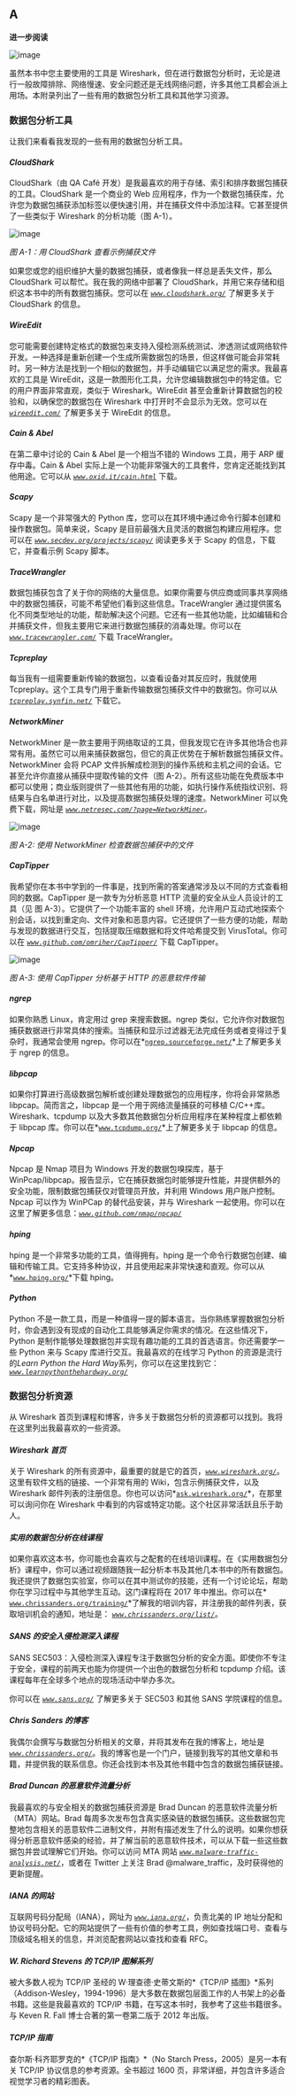 ## **A**

**进一步阅读**

![image](img/common.jpg)

虽然本书中您主要使用的工具是 Wireshark，但在进行数据包分析时，无论是进行一般故障排除、网络慢速、安全问题还是无线网络问题，许多其他工具都会派上用场。本附录列出了一些有用的数据包分析工具和其他学习资源。

### **数据包分析工具**

让我们来看看我发现的一些有用的数据包分析工具。

#### ***CloudShark***

CloudShark（由 QA Café 开发）是我最喜欢的用于存储、索引和排序数据包捕获的工具。CloudShark 是一个商业的 Web 应用程序，作为一个数据包捕获库，允许您为数据包捕获添加标签以便快速引用，并在捕获文件中添加注释。它甚至提供了一些类似于 Wireshark 的分析功能（图 A-1）。

![image](img/f318-01.jpg)

*图 A-1：用 CloudShark 查看示例捕获文件*

如果您或您的组织维护大量的数据包捕获，或者像我一样总是丢失文件，那么 CloudShark 可以帮忙。我在我的网络中部署了 CloudShark，并用它来存储和组织这本书中的所有数据包捕获。您可以在 *[`www.cloudshark.org/`](https://www.cloudshark.org/)* 了解更多关于 CloudShark 的信息。

#### ***WireEdit***

您可能需要创建特定格式的数据包来支持入侵检测系统测试、渗透测试或网络软件开发。一种选择是重新创建一个生成所需数据包的场景，但这样做可能会非常耗时。另一种方法是找到一个相似的数据包，并手动编辑它以满足您的需求。我最喜欢的工具是 WireEdit，这是一款图形化工具，允许您编辑数据包中的特定值。它的用户界面非常直观，类似于 Wireshark。WireEdit 甚至会重新计算数据包的校验和，以确保您的数据包在 Wireshark 中打开时不会显示为无效。您可以在 *[`wireedit.com/`](https://wireedit.com/)* 了解更多关于 WireEdit 的信息。

#### ***Cain & Abel***

在第二章中讨论的 Cain & Abel 是一个相当不错的 Windows 工具，用于 ARP 缓存中毒。Cain & Abel 实际上是一个功能非常强大的工具套件，您肯定还能找到其他用途。它可以从 *[`www.oxid.it/cain.html`](http://www.oxid.it/cain.html)* 下载。

#### ***Scapy***

Scapy 是一个非常强大的 Python 库，您可以在其环境中通过命令行脚本创建和操作数据包。简单来说，Scapy 是目前最强大且灵活的数据包构建应用程序。您可以在 *[`www.secdev.org/projects/scapy/`](http://www.secdev.org/projects/scapy/)* 阅读更多关于 Scapy 的信息，下载它，并查看示例 Scapy 脚本。

#### ***TraceWrangler***

数据包捕获包含了关于你的网络的大量信息。如果你需要与供应商或同事共享网络中的数据包捕获，可能不希望他们看到这些信息。TraceWrangler 通过提供匿名化不同类型地址的功能，帮助解决这个问题。它还有一些其他功能，比如编辑和合并捕获文件，但我主要用它来进行数据包捕获的消毒处理。你可以在 *[`www.tracewrangler.com/`](https://www.tracewrangler.com/)* 下载 TraceWrangler。

#### ***Tcpreplay***

每当我有一组需要重新传输的数据包，以查看设备对其反应时，我就使用 Tcpreplay。这个工具专门用于重新传输数据包捕获文件中的数据包。你可以从 *[`tcpreplay.synfin.net/`](http://tcpreplay.synfin.net/)* 下载它。

#### ***NetworkMiner***

NetworkMiner 是一款主要用于网络取证的工具，但我发现它在许多其他场合也非常有用。虽然它可以用来捕获数据包，但它的真正优势在于解析数据包捕获文件。NetworkMiner 会将 PCAP 文件拆解成检测到的操作系统和主机之间的会话。它甚至允许你直接从捕获中提取传输的文件（图 A-2）。所有这些功能在免费版本中都可以使用；商业版则提供了一些其他有用的功能，如执行操作系统指纹识别、将结果与白名单进行对比，以及提高数据包捕获处理的速度。NetworkMiner 可以免费下载，网址是 *[`www.netresec.com/?page=NetworkMiner`](http://www.netresec.com/?page=NetworkMiner)*。

![image](img/f320-01.jpg)

*图 A-2: 使用 NetworkMiner 检查数据包捕获中的文件*

#### ***CapTipper***

我希望你在本书中学到的一件事是，找到所需的答案通常涉及以不同的方式查看相同的数据。CapTipper 是一款专为分析恶意 HTTP 流量的安全从业人员设计的工具（见 图 A-3）。它提供了一个功能丰富的 shell 环境，允许用户互动式地探索个别会话，以找到重定向、文件对象和恶意内容。它还提供了一些方便的功能，帮助与发现的数据进行交互，包括提取压缩数据和将文件哈希提交到 VirusTotal。你可以在 *[`www.github.com/omriher/CapTipper/`](https://www.github.com/omriher/CapTipper/)* 下载 CapTipper。

![image](img/f320-02.jpg)

*图 A-3: 使用 CapTipper 分析基于 HTTP 的恶意软件传输*

#### ***ngrep***

如果你熟悉 Linux，肯定用过 grep 来搜索数据。ngrep 类似，它允许你对数据包捕获数据进行非常具体的搜索。当捕获和显示过滤器无法完成任务或者变得过于复杂时，我通常会使用 ngrep。你可以在*[`ngrep.sourceforge.net/`](http://ngrep.sourceforge.net/)*上了解更多关于 ngrep 的信息。

#### ***libpcap***

如果你打算进行高级数据包解析或创建处理数据包的应用程序，你将会非常熟悉 libpcap。简而言之，libpcap 是一个用于网络流量捕获的可移植 C/C++库。Wireshark、tcpdump 以及大多数其他数据包分析应用程序在某种程度上都依赖于 libpcap 库。你可以在*[`www.tcpdump.org/`](http://www.tcpdump.org/)*上了解更多关于 libpcap 的信息。

#### ***Npcap***

Npcap 是 Nmap 项目为 Windows 开发的数据包嗅探库，基于 WinPcap/libpcap。报告显示，它在捕获数据包时能够提升性能，并提供额外的安全功能，限制数据包捕获仅对管理员开放，并利用 Windows 用户账户控制。Npcap 可以作为 WinPCap 的替代品安装，并与 Wireshark 一起使用。你可以在这里了解更多信息：*[`www.github.com/nmap/npcap/`](https://www.github.com/nmap/npcap/)*

#### ***hping***

hping 是一个非常多功能的工具，值得拥有。hping 是一个命令行数据包创建、编辑和传输工具。它支持多种协议，并且使用起来非常快速和直观。你可以从*[`www.hping.org/`](http://www.hping.org/)*下载 hping。

#### ***Python***

Python 不是一款工具，而是一种值得一提的脚本语言。当你熟练掌握数据包分析时，你会遇到没有现成的自动化工具能够满足你需求的情况。在这些情况下，Python 是制作能够处理数据包并实现有趣功能的工具的首选语言。你还需要学一些 Python 来与 Scapy 库进行交互。我最喜欢的在线学习 Python 的资源是流行的*Learn Python the Hard Way*系列，你可以在这里找到它：*[`www.learnpythonthehardway.org/`](https://www.learnpythonthehardway.org/)*

### **数据包分析资源**

从 Wireshark 首页到课程和博客，许多关于数据包分析的资源都可以找到。我将在这里列出我最喜欢的一些资源。

#### ***Wireshark 首页***

关于 Wireshark 的所有资源中，最重要的就是它的首页，*[`www.wireshark.org/`](http://www.wireshark.org/)*。这里有软件文档的链接、一个非常有用的 Wiki，包含示例捕获文件，以及 Wireshark 邮件列表的注册信息。你也可以访问*[`ask.wireshark.org/`](https://ask.wireshark.org/)*，在那里可以询问你在 Wireshark 中看到的内容或特定功能。这个社区非常活跃且乐于助人。

#### ***实用的数据包分析在线课程***

如果你喜欢这本书，你可能也会喜欢与之配套的在线培训课程。在《实用数据包分析》课程中，你可以通过视频跟随我一起分析本书及其他几本书中的所有数据包。我还提供了数据包实验室，你可以在其中测试你的技能，还有一个讨论论坛，帮助你在学习过程中与其他学生互动。这门课程将在 2017 年中推出。你可以在* [`www.chrissanders.org/training/`](http://www.chrissanders.org/training/)*了解我的培训内容，并注册我的邮件列表，获取培训机会的通知，地址是： *[`www.chrissanders.org/list/`](http://www.chrissanders.org/list/)*。

#### ***SANS 的安全入侵检测深入课程***

SANS SEC503：入侵检测深入课程专注于数据包分析的安全方面。即使你不专注于安全，课程的前两天也能为你提供一个出色的数据包分析和 tcpdump 介绍。该课程每年在全球多个地点的现场活动中举办多次。

你可以在 *[`www.sans.org/`](http://www.sans.org/)* 了解更多关于 SEC503 和其他 SANS 学院课程的信息。

#### ***Chris Sanders 的博客***

我偶尔会撰写与数据包分析相关的文章，并将其发布在我的博客上，地址是 *[`www.chrissanders.org/`](http://www.chrissanders.org/)*。我的博客也是一个门户，链接到我写的其他文章和书籍，并提供我的联系信息。你还会找到本书及其他书籍中包含的数据包捕获链接。

#### ***Brad Duncan 的恶意软件流量分析***

我最喜欢的与安全相关的数据包捕获资源是 Brad Duncan 的恶意软件流量分析（MTA）网站。Brad 每周多次发布包含真实感染链的数据包捕获。这些数据包完整地包含相关的恶意软件二进制文件，并附有描述发生了什么的说明。如果你想获得分析恶意软件感染的经验，并了解当前的恶意软件技术，可以从下载一些这些数据包并尝试理解它们开始。你可以访问 MTA 网站 *[`www.malware-traffic-analysis.net/`](http://www.malware-traffic-analysis.net/)*，或者在 Twitter 上关注 Brad @malware_traffic，及时获得他的更新提醒。

#### ***IANA 的网站***

互联网号码分配局（IANA），网址为 *[`www.iana.org/`](http://www.iana.org/)*，负责北美的 IP 地址分配和协议号码分配。它的网站提供了一些有价值的参考工具，例如查找端口号、查看与顶级域名相关的信息，并浏览配套网站以查找和查看 RFC。

#### ***W. Richard Stevens 的 TCP/IP 图解系列***

被大多数人视为 TCP/IP 圣经的 W·理查德·史蒂文斯的*《TCP/IP 插图》*系列（Addison-Wesley，1994-1996）是大多数在数据包层面工作的人书架上的必备书籍。这些是我最喜欢的 TCP/IP 书籍，在写这本书时，我参考了这些书籍很多。与 Keven R. Fall 博士合著的第一卷第二版于 2012 年出版。

#### ***TCP/IP 指南***

查尔斯·科齐耶罗克的*《TCP/IP 指南》*（No Starch Press，2005）是另一本有关 TCP/IP 协议信息的参考资源。全书超过 1600 页，非常详细，并包含许多适合视觉学习者的精彩图表。
